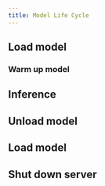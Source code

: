 ```yaml
---
title: Model Life Cycle
---
```


## Load model

### Warm up model

## Inference

## Unload model

## Load model

## Shut down server

